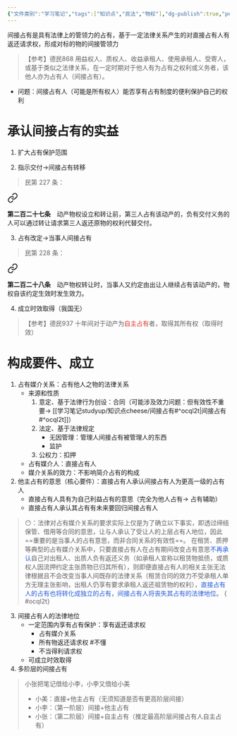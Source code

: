 ```yaml
---
{"文件类别":"学习笔记","tags":["知识点","民法","物权"],"dg-publish":true,"permalink":"/学习笔记studyup/知识点cheese/间接占有/","dgPassFrontmatter":true,"created":"2024-10-18T09:11:09.091+08:00","updated":"2024-10-25T12:14:52.924+08:00"}
---
```


间接占有是具有法律上的管领力的占有，基于一定法律关系产生的对直接占有人有返还请求权，形成对标的物的间接管领力
>【参考】德民868 用益权人、质权人、收益承租人、使用承租人、受寄人，或基于类似之法律关系，在一定时期对于他人有为占有之权利或义务者，该他人亦为占有人（间接占有）。
- 问题：间接占有人（可能是所有权人）能否享有占有制度的便利保护自己的权利
# 承认间接占有的实益
1. 扩大占有保护范围

2. 指示交付→间接占有转移
>民第 227 条：
<div class="transclusion internal-embed is-loaded"><a class="markdown-embed-link" href="////#t227" aria-label="Open link"><svg xmlns="http://www.w3.org/2000/svg" width="24" height="24" viewBox="0 0 24 24" fill="none" stroke="currentColor" stroke-width="2" stroke-linecap="round" stroke-linejoin="round" class="svg-icon lucide-link"><path d="M10 13a5 5 0 0 0 7.54.54l3-3a5 5 0 0 0-7.07-7.07l-1.72 1.71"></path><path d="M14 11a5 5 0 0 0-7.54-.54l-3 3a5 5 0 0 0 7.07 7.07l1.71-1.71"></path></svg></a><div class="markdown-embed">



**第二百二十七条**　动产物权设立和转让前，第三人占有该动产的，负有交付义务的人可以通过转让请求第三人返还原物的权利代替交付。 

</div></div>


3. 占有改定→当事人间接占有
>民第 228 条：
<div class="transclusion internal-embed is-loaded"><a class="markdown-embed-link" href="////#t228" aria-label="Open link"><svg xmlns="http://www.w3.org/2000/svg" width="24" height="24" viewBox="0 0 24 24" fill="none" stroke="currentColor" stroke-width="2" stroke-linecap="round" stroke-linejoin="round" class="svg-icon lucide-link"><path d="M10 13a5 5 0 0 0 7.54.54l3-3a5 5 0 0 0-7.07-7.07l-1.72 1.71"></path><path d="M14 11a5 5 0 0 0-7.54-.54l-3 3a5 5 0 0 0 7.07 7.07l1.71-1.71"></path></svg></a><div class="markdown-embed">



**第二百二十八条**　动产物权转让时，当事人又约定由出让人继续占有该动产的，物权自该约定生效时发生效力。 

</div></div>


4. 成立时效取得（我国无）
>【参考】德民937 十年间对于动产为<font color="#d83931">自主占有</font>者，取得其所有权（取得时效）

# 构成要件、成立
1. 占有媒介关系：占有他人之物的法律关系
	- 来源和性质
		1. 意定、基于法律行为创设：合同（可能涉及效力问题：但有效性不重要→ [[学习笔记studyup/知识点cheese/间接占有#^ocql2t\|间接占有#^ocql2t]]）
		2. 法定、基于法律规定
			- 无因管理：管理人间接占有被管理人的东西
			- 监护
		1. 公权力：扣押
	- 占有媒介人：直接占有人
	- 媒介关系的效力：不影响简介占有的构成
2. 他主占有的意思（核心要件）：直接占有人承认间接占有人为更高一级的占有人
	- 直接占有人具有为自己利益占有的意思（完全为他人占有→ 占有辅助）
	- 直接占有人承认其占有有未来要回归间接占有人

>😶：法律对占有媒介关系的要求实际上仅是为了确立以下事实，即透过缔结保管、借用等合同的意思，让与人承认了受让人的上层占有人地位，因此==重要的是当事人的占有意思，而非合同关系的有效性==。
>在租赁、质押等典型的占有媒介关系中，只要直接占有人在占有期间改变占有意思<font color="#245bdb">不再承认</font>自己对出租人、出质人负有返还义务（如承租人宣称以租赁物抵债，或质权人因流押约定主张质物已归其所有），则即便直接占有人的相关主张无法律根据且不会改变当事人间既存的法律关系（租赁合同的效力不受承租人单方无理主张影响，出租人仍享有要求承租人返还祖赁物的权利），<font color="#245bdb">直接占有人的占有也将转化成独立的占有，间接占有人将丧失其占有的法律地位</font>。
{ #ocql2t}


3. 间接占有人的法律地位
	- 一定范围内享有占有保护：享有返还请求权
		- 占有媒介关系
		- 所有物返还请求权 #不懂
		- 不当得利请求权
	- 可成立时效取得
4. 多阶层的间接占有
>小张把笔记借给小李，小李又借给小美
>- 小美：直接+他主占有（无须知道是否有更高阶层间接）
>- 小李：（第一阶层）间接+他主占有
>- 小张：（第二阶层）间接+自主占有（推定最高阶层间接占有人自主占有）

